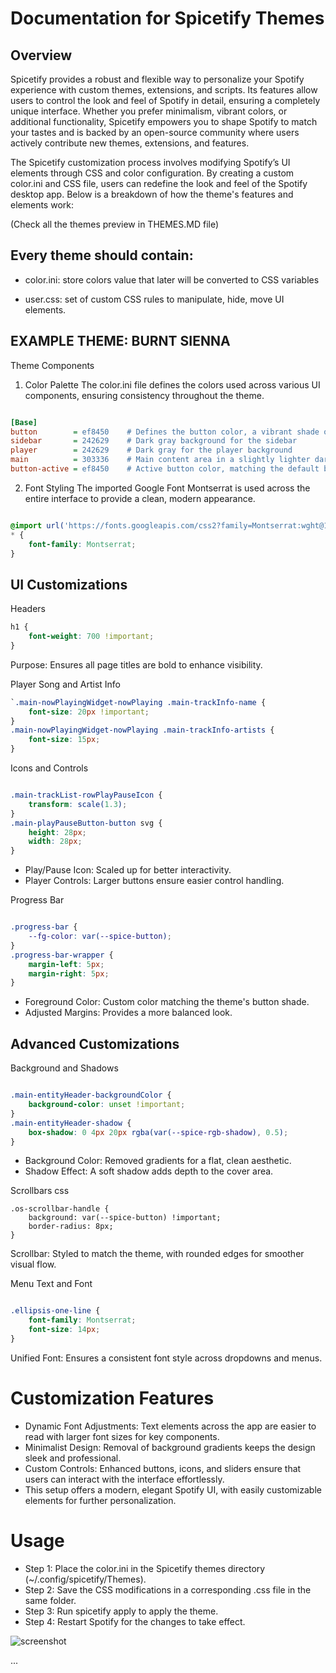 # Documentation for Spicetify Themes

## Overview
Spicetify provides a robust and flexible way to personalize your Spotify experience with custom themes, extensions, and scripts. Its features allow users to control the look and feel of Spotify in detail, ensuring a completely unique interface. Whether you prefer minimalism, vibrant colors, or additional functionality, Spicetify empowers you to shape Spotify to match your tastes and is backed by an open-source community where users actively contribute new themes, extensions, and features.

The Spicetify customization process involves modifying Spotify’s UI elements through CSS and color configuration. By creating a custom color.ini and CSS file, users can redefine the look and feel of the Spotify desktop app. Below is a breakdown of how the theme's features and elements work:

(Check all the themes preview in THEMES.MD file)

## Every theme should contain:

- color.ini: store colors value that later will be converted to CSS variables

- user.css: set of custom CSS rules to manipulate, hide, move UI elements.


## EXAMPLE THEME: BURNT SIENNA

Theme Components
1. Color Palette
The color.ini file defines the colors used across various UI components, ensuring consistency throughout the theme.

```ini

[Base]
button        = ef8450    # Defines the button color, a vibrant shade of orange
sidebar       = 242629    # Dark gray background for the sidebar
player        = 242629    # Dark gray for the player background
main          = 303336    # Main content area in a slightly lighter dark gray
button-active = ef8450    # Active button color, matching the default button color

```

2. Font Styling
The imported Google Font Montserrat is used across the entire interface to provide a clean, modern appearance.

``` css

@import url('https://fonts.googleapis.com/css2?family=Montserrat:wght@100;900&display=swap');
* {
    font-family: Montserrat;
}
```

## UI Customizations
Headers

```css
h1 {
    font-weight: 700 !important;
}
```
Purpose: Ensures all page titles are bold to enhance visibility.

Player Song and Artist Info
```css
`.main-nowPlayingWidget-nowPlaying .main-trackInfo-name {
    font-size: 20px !important;
}
.main-nowPlayingWidget-nowPlaying .main-trackInfo-artists {
    font-size: 15px;
}
```

Icons and Controls
```css

.main-trackList-rowPlayPauseIcon {
    transform: scale(1.3);
}
.main-playPauseButton-button svg {
    height: 28px;
    width: 28px;
}
```
- Play/Pause Icon: Scaled up for better interactivity.
- Player Controls: Larger buttons ensure easier control handling.


Progress Bar
```css

.progress-bar {
    --fg-color: var(--spice-button);
}
.progress-bar-wrapper {
    margin-left: 5px;
    margin-right: 5px;
}
```
- Foreground Color: Custom color matching the theme's button shade.
- Adjusted Margins: Provides a more balanced look.


## Advanced Customizations
Background and Shadows
```css

.main-entityHeader-backgroundColor {
    background-color: unset !important;
}
.main-entityHeader-shadow {
    box-shadow: 0 4px 20px rgba(var(--spice-rgb-shadow), 0.5);
}
```
- Background Color: Removed gradients for a flat, clean aesthetic.
- Shadow Effect: A soft shadow adds depth to the cover area.

Scrollbars
css
```
.os-scrollbar-handle {
    background: var(--spice-button) !important;
    border-radius: 8px;
}
```
Scrollbar: Styled to match the theme, with rounded edges for smoother visual flow.

Menu Text and Font
```css

.ellipsis-one-line {
    font-family: Montserrat;
    font-size: 14px;
}
```
Unified Font: Ensures a consistent font style across dropdowns and menus.

# Customization Features
- Dynamic Font Adjustments: Text elements across the app are easier to read with larger font sizes for key components.
- Minimalist Design: Removal of background gradients keeps the design sleek and professional.
- Custom Controls: Enhanced buttons, icons, and sliders ensure that users can interact with the interface effortlessly.
- This setup offers a modern, elegant Spotify UI, with easily customizable elements for further personalization.

# Usage
- Step 1: Place the color.ini in the Spicetify themes directory (~/.config/spicetify/Themes).
- Step 2: Save the CSS modifications in a corresponding .css file in the same folder.
- Step 3: Run spicetify apply to apply the theme.
- Step 4: Restart Spotify for the changes to take effect.



![screenshot](https://github.com/user-attachments/assets/69d6d7d3-c567-482f-9483-5c436b56f954)

...
